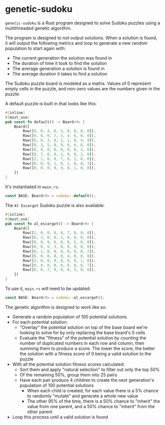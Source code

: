 # genetic-sudoku

`genetic-sudoku` is a Rust program designed to solve Sudoku puzzles using a
multithreaded genetic algorithm.

The program is designed to not output solutions. When a solution is found, it
will output the following metrics and loop to generate a new random population
to start again with:

* The current generation the solution was found in
* The duration of time it took to find the solution
* The average generation a solution is found in
* The average duration it takes to find a solution

The Sudoku puzzle board is modeled as a matrix. Values of 0 represent empty
cells in the puzzle, and non-zero values are the numbers given in the puzzle.

A default puzzle is built in that looks like this:

```rust
#[inline]
#[must_use]
pub const fn default() -> Board<9> {
    Board([
        Row([0, 0, 4, 0, 5, 0, 0, 0, 0]),
        Row([9, 0, 0, 7, 3, 4, 6, 0, 0]),
        Row([0, 0, 3, 0, 2, 1, 0, 4, 9]),
        Row([0, 3, 5, 0, 9, 0, 4, 8, 0]),
        Row([0, 9, 0, 0, 0, 0, 0, 3, 0]),
        Row([0, 7, 6, 0, 1, 0, 9, 2, 0]),
        Row([3, 1, 0, 9, 7, 0, 2, 0, 0]),
        Row([0, 0, 9, 1, 8, 2, 0, 0, 3]),
        Row([0, 0, 0, 0, 6, 0, 1, 0, 0]),
    ])
}
```

It's instantiated in `main.rs`:

```rust
const BASE: Board<9> = sudoku::default();
```

The `Al Escargot` Sudoku puzzle is also available:

```rust
#[inline]
#[must_use]
pub const fn al_escargot() -> Board<9> {
    Board([
        Row([1, 0, 0, 0, 0, 7, 0, 9, 0]),
        Row([0, 3, 0, 0, 2, 0, 0, 0, 8]),
        Row([0, 0, 9, 6, 0, 0, 5, 0, 0]),
        Row([0, 0, 5, 3, 0, 0, 9, 0, 0]),
        Row([0, 1, 0, 0, 8, 0, 0, 0, 2]),
        Row([6, 0, 0, 0, 0, 4, 0, 0, 0]),
        Row([3, 0, 0, 0, 0, 0, 0, 1, 0]),
        Row([0, 4, 0, 0, 0, 0, 0, 0, 7]),
        Row([0, 0, 7, 0, 0, 0, 3, 0, 0]),
    ])
}
```

To use it, `main.rs` will need to be updated:

```rust
const BASE: Board<9> = sudoku::al_escargot();
```

The genetic algorithm is designed to work like so:

* Generate a random population of 100 potential solutions
* For each potential solution:
  * "Overlay" the potential solution on top of the base board we're
looking to solve for by only replacing the base board's 0 cells
  * Evaluate the "fitness" of the potential solution by counting the number of
duplicated numbers in each row and column, then summing them to produce a
score. The lower the score, the better the solution with a fitness score of 0
being a valid solution to the puzzle
* With all the potential solution fitness scores calculated:
  * Sort them and apply "natural selection" to filter out only the top 50%
  * Of the remaining 50%, group them into 25 pairs
  * Have each pair produce 4 children to create the next generation's
population of 100 potential solutions
    * When each child is created, for each value there is a 5% chance to
randomly "mutate" and generate a whole new value
    * The other 95% of the time, there is a 50% chance to "inherit" the value
from one parent, and a 50% chance to "inherit" from the other parent
* Loop this process until a valid solution is found
